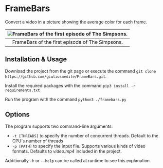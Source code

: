 # FrameBars
Convert a video in a picture showing the average color for each frame.

| ![FrameBars of the first episode of The Simpsons.](https://i.imgur.com/vpB2pjk.jpeg "FrameBars of the first episode of The Simpsons.") |
|:--:|
|FrameBars of the first episode of The Simpsons.|


## Installation & Usage
Download the project from the git page or execute the command ```git clone https://github.com/giuliosmedile/FrameBars.git```.

Install the required packages with the command ```pip3 install -r requirements.txt```

Run the program with the command ```python3 ./framebars.py```


## Options

The program supports two command-line arguments:
- ```-t [THREADS]``` to specify the number of concurrent threads. Default to the CPU's number of threads.
- ```-p [PATH]``` to specify the input file. Supports various kinds of video formats. Defaults to *video.mp4* included in the project.

Additionally ```-h``` or ```--help``` can be called at runtime to see this explanation.
